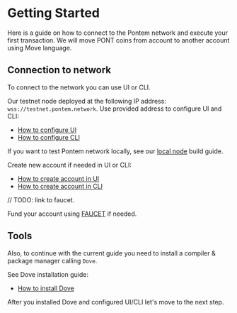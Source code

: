 # Getting Started

Here is a guide on how to connect to the Pontem network and execute your first transaction. We will move PONT coins from account to another account using Move language.

## Connection to network

To connect to the network you can use UI or CLI.

Our testnet node deployed at the following IP address: `wss://testnet.pontem.network`. 
Use provided address to configure UI and CLI:

* [How to configure UI](./ui.md)
* [How to configure CLI](./cli.md)

If you want to test Pontem network locally, see our [local node](./local_node.md) build guide. 

Create new account if needed in UI or CLI:

* [How to create account in UI](./ui.md#Account-creation)
* [How to create account in CLI](./cli.md#Account-creation)

// TODO: link to faucet.

Fund your account using [FAUCET]() if needed.

## Tools

Also, to continue with the current guide you need to install a compiler & package manager calling `Dove`.

See Dove installation guide:

* [How to install Dove](./../move_vm/compiler_&_toolset.md#Dove)

After you installed Dove and configured UI/CLI let's move to the next step.
